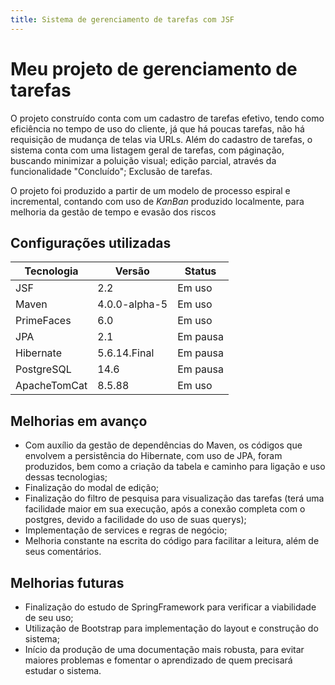 ```yaml
---
title: Sistema de gerenciamento de tarefas com JSF
---
```


# **Meu projeto de gerenciamento de tarefas**

O projeto construído conta com um cadastro de tarefas efetivo, tendo como eficiência no tempo de uso do cliente, já que há poucas tarefas, não há requisição de mudança de telas via URLs. Além do cadastro de tarefas, o sistema conta com uma listagem geral de tarefas, com páginação, buscando minimizar a poluição visual; edição parcial, através da funcionalidade "Concluído"; Exclusão de tarefas.

O projeto foi produzido a partir de um modelo de processo espiral e incremental, contando com uso de *KanBan* produzido localmente, para melhoria da gestão de tempo e evasão dos riscos 

## Configurações utilizadas

Tecnologia | Versão | Status
---------- | ------ |----------
JSF|2.2|Em uso
Maven|4.0.0-alpha-5|Em uso
PrimeFaces|6.0|Em uso
JPA|2.1|Em pausa
Hibernate|5.6.14.Final|Em pausa
PostgreSQL|14.6|Em pausa
ApacheTomCat|8.5.88|Em uso

## Melhorias em avanço
- Com auxílio da gestão de dependências do Maven, os códigos que envolvem a persistência do Hibernate, com uso de JPA, foram produzidos, bem como a criação da tabela e caminho para ligação e uso dessas tecnologias;
- Finalização do modal de edição;
- Finalização do filtro de pesquisa para visualização das tarefas (terá uma facilidade maior em sua execução, após a conexão completa com o postgres, devido a facilidade do uso de suas querys);
- Implementação de services e regras de negócio;
- Melhoria constante na escrita do código para facilitar a leitura, além de seus comentários.

## Melhorias futuras
- Finalização do estudo de SpringFramework para verificar a viabilidade de seu uso;
- Utilização de Bootstrap para implementação do layout e construção do sistema;
- Início da produção de uma documentação mais robusta, para evitar maiores problemas e fomentar o aprendizado de quem precisará estudar o sistema.





